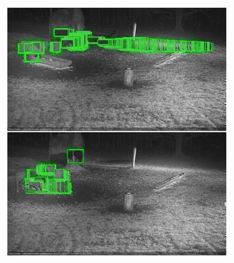 ![20201110-173517-174521](in2/20201110/20201110-173517-174521_0_.jpg)
![20201110-174527-175532](in2/20201110/20201110-174527-175532_0_.jpg)
